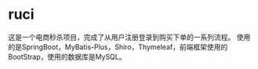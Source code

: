 # ruci
这是一个电商秒杀项目，完成了从用户注册登录到购买下单的一系列流程。
使用的是SpringBoot，MyBatis-Plus，Shiro，Thymeleaf，前端框架使用的BootStrap，使用的数据库是MySQL。
